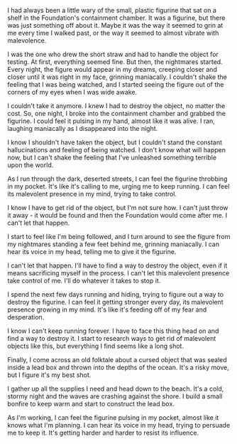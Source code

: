 I had always been a little wary of the small, plastic figurine that sat on a shelf in the Foundation's containment chamber. It was a figurine, but there was just something off about it. Maybe it was the way it seemed to grin at me every time I walked past, or the way it seemed to almost vibrate with malevolence.

I was the one who drew the short straw and had to handle the object for testing. At first, everything seemed fine. But then, the nightmares started. Every night, the figure would appear in my dreams, creeping closer and closer until it was right in my face, grinning maniacally. I couldn't shake the feeling that I was being watched, and I started seeing the figure out of the corners of my eyes when I was wide awake.

I couldn't take it anymore. I knew I had to destroy the object, no matter the cost. So, one night, I broke into the containment chamber and grabbed the figurine. I could feel it pulsing in my hand, almost like it was alive. I ran, laughing maniacally as I disappeared into the night.

I know I shouldn't have taken the object, but I couldn't stand the constant hallucinations and feeling of being watched. I don't know what will happen now, but I can't shake the feeling that I've unleashed something terrible upon the world.

As I run through the dark, deserted streets, I can feel the figurine throbbing in my pocket. It's like it's calling to me, urging me to keep running. I can feel its malevolent presence in my mind, trying to take control.

I know I have to get rid of the object, but I'm not sure how. I can't just throw it away - it would be found and then the Foundation would come after me. I can't let that happen.

I start to feel like I'm being followed, and I turn around to see the figure from my nightmares standing a few feet behind me, grinning maniacally. I can hear its voice in my head, telling me to give it the figurine.

I can't let that happen. I'll have to find a way to destroy the object, even if it means sacrificing myself in the process. I can't let this malevolent presence take control of me. I'll do whatever it takes to stop it.

I spend the next few days running and hiding, trying to figure out a way to destroy the figurine. I can feel it getting stronger every day, its malevolent presence growing in my mind. It's like it's feeding off of my fear and desperation.

I know I can't keep running forever. I have to face this thing head on and find a way to destroy it. I start to research ways to get rid of malevolent objects like this, but everything I find seems like a long shot.

Finally, I come across an old folktale about a cursed object that was sealed inside a lead box and thrown into the depths of the ocean. It's a risky move, but I figure it's my best shot.

I gather up all the supplies I need and head down to the beach. It's a cold, stormy night and the waves are crashing against the shore. I build a small bonfire to keep warm and start to construct the lead box.

As I'm working, I can feel the figurine pulsing in my pocket, almost like it knows what I'm planning. I can hear its voice in my head, trying to persuade me to keep it. It's getting harder and harder to resist its influence.